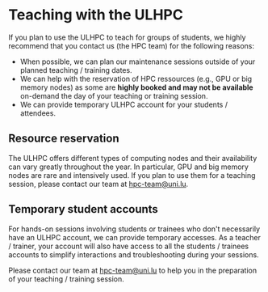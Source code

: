 # Teaching with the ULHPC

If you plan to use the ULHPC to teach for groups of students, we highly recommend that you contact us (the HPC team) for the following reasons:

- When possible, we can plan our maintenance sessions outside of your planned teaching / training dates.
- We can help with the reservation of HPC ressources (e.g., GPU or big memory nodes) as some are **highly booked and may not be available** on-demand the day of your teaching or training session.
- We can provide temporary ULHPC account for your students / attendees.

## Resource reservation

The ULHPC offers different types of computing nodes and their availability can vary greatly throughout the year. In particular, GPU and big memory nodes are rare and intensively used. If you plan to use them for a teaching session, please contact our team at hpc-team@uni.lu.

## Temporary student accounts 

For hands-on sessions involving students or trainees who don't necessarily have an ULHPC account, we can provide temporary accesses. As a teacher / trainer, your account will also have access to all the students / trainees accounts to simplify interactions and troubleshooting during your sessions. 

Please contact our team at hpc-team@uni.lu to help you in the preparation of your teaching / training session.

